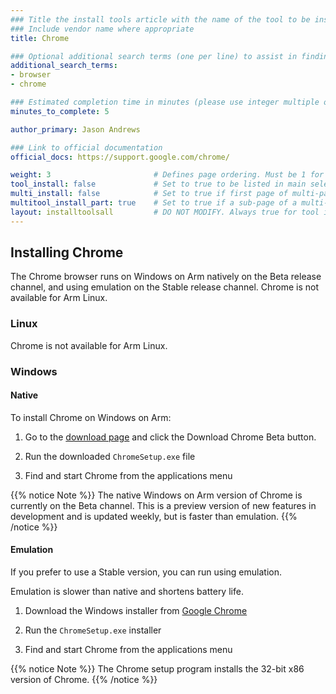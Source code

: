 ```yaml
---
### Title the install tools article with the name of the tool to be installed
### Include vendor name where appropriate
title: Chrome

### Optional additional search terms (one per line) to assist in finding the article
additional_search_terms:
- browser
- chrome

### Estimated completion time in minutes (please use integer multiple of 5)
minutes_to_complete: 5

author_primary: Jason Andrews

### Link to official documentation
official_docs: https://support.google.com/chrome/

weight: 3                       # Defines page ordering. Must be 1 for first (or only) page.
tool_install: false             # Set to true to be listed in main selection page, else false
multi_install: false            # Set to true if first page of multi-page article, else false
multitool_install_part: true    # Set to true if a sub-page of a multi-page article, else false
layout: installtoolsall         # DO NOT MODIFY. Always true for tool install articles
---
```


## Installing Chrome

The Chrome browser runs on Windows on Arm natively on the Beta release channel, and using emulation on the Stable release channel. Chrome is not available for Arm Linux. 

### Linux

Chrome is not available for Arm Linux. 

### Windows 

#### Native 

To install Chrome on Windows on Arm:

1. Go to the [download page](https://www.google.com/chrome/beta/?platform=win_arm64) and click the Download Chrome Beta button.

2. Run the downloaded `ChromeSetup.exe` file 

3. Find and start Chrome from the applications menu

{{% notice Note %}}
The native Windows on Arm version of Chrome is currently on the Beta channel. This is a preview version of new features in development and is updated weekly, but is faster than emulation.
{{% /notice %}}

#### Emulation

If you prefer to use a Stable version, you can run using emulation. 

Emulation is slower than native and shortens battery life.

1. Download the Windows installer from [Google Chrome](https://www.google.com/chrome/)

2. Run the `ChromeSetup.exe` installer 

3. Find and start Chrome from the applications menu 

{{% notice Note %}}
The Chrome setup program installs the 32-bit x86 version of Chrome.
{{% /notice %}}


